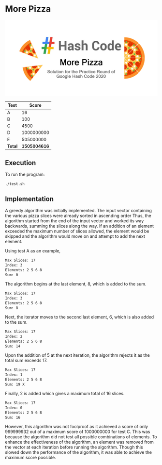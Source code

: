 # More Pizza

![alt text](https://raw.githubusercontent.com/cwlroda/Google-Hash-Code-2020/master/Practice%20Problem/images/More%20Pizza.jpg "More Pizza")

| Test | Score      |
| ---- | ---------- |
| A    | 16         |
| B    | 100        |
| C    | 4500       |
| D    | 1000000000 |
| E    | 505000000  |
| **Total** | **1505004616**  |

## Execution
To run the program:
```
./test.sh
```

## Implementation
A greedy algorithm was initially implemented. The input vector containing the various pizza slices were already sorted in ascending order Thus, the algorithm started from the end of the input vector and worked its way backwards, summing the slices along the way. If an addition of an element exceeded the maximum number of slices allowed, the element would be skipped and the algorithm would move on and attempt to add the next element.

Using test A as an example,

```
Max Slices: 17
Index: 3
Elements: 2 5 6 8
Sum: 0
```

The algorithm begins at the last element, 8, which is added to the sum.

```
Max Slices: 17
Index: 3
Elements: 2 5 6 8
Sum: 8
```

Next, the iterator moves to the second last element, 6, which is also added to the sum.

```
Max Slices: 17
Index: 2
Elements: 2 5 6 8
Sum: 14
```

Upon the addition of 5 at the next iteration, the algorithm rejects it as the total sum exceeds 17.

```
Max Slices: 17
Index: 1
Elements: 2 5 6 8
Sum: 19 X
```

Finally, 2 is added which gives a maximum total of 16 slices.

```
Max Slices: 17
Index: 0
Elements: 2 5 6 8
Sum: 16
```

However, this algorithm was not foolproof as it achieved a score of only 999999932 out of a maximum score of 1000000000 for test C. This was because the algorithm did not test all possible combinations of elements. To enhance the effectiveness of the algorithm, an element was removed from the vector at each iteration before running the algorithm. Though this slowed down the performance of the algorithm, it was able to achieve the maximum score possible.
